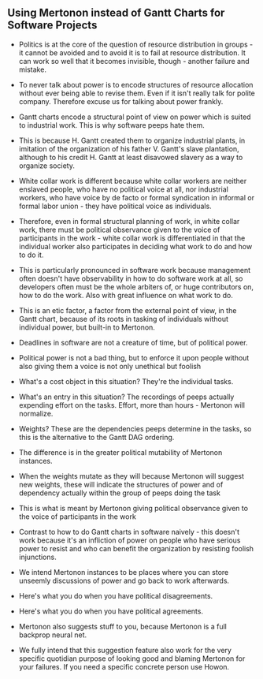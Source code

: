 Using Mertonon instead of Gantt Charts for Software Projects
---

- Politics is at the core of the question of resource distribution in groups - it cannot be avoided and to avoid it is to fail at resource distribution. It can work so well that it becomes invisible, though - another failure and mistake.
- To never talk about power is to encode structures of resource allocation without ever being able to revise them. Even if it isn't really talk for polite company. Therefore excuse us for talking about power frankly.

- Gantt charts encode a structural point of view on power which is suited to industrial work. This is why software peeps hate them.
- This is because H. Gantt created them to organize industrial plants, in imitation of the organization of his father V. Gantt's slave plantation, although to his credit H. Gantt at least disavowed slavery as a way to organize society.
- White collar work is different because white collar workers are neither enslaved people, who have no political voice at all, nor industrial workers, who have voice by de facto or formal syndication in informal or formal labor union - they have political voice as individuals.

- Therefore, even in formal structural planning of work, in white collar work, there must be political observance given to the voice of participants in the work - white collar work is differentiated in that the individual worker also participates in deciding what work to do and how to do it.
- This is particularly pronounced in software work because management often doesn't have observability in how to do software work at all, so developers often must be the whole arbiters of, or huge contributors on, how to do the work. Also with great influence on what work to do.

- This is an etic factor, a factor from the external point of view, in the Gantt chart, because of its roots in tasking of individuals without individual power, but built-in to Mertonon.
- Deadlines in software are not a creature of time, but of political power.
- Political power is not a bad thing, but to enforce it upon people without also giving them a voice is not only unethical but foolish

- What's a cost object in this situation? They're the individual tasks.
- What's an entry in this situation? The recordings of peeps actually expending effort on the tasks. Effort, more than hours - Mertonon will normalize.
- Weights? These are the dependencies peeps determine in the tasks, so this is the alternative to the Gantt DAG ordering.
- The difference is in the greater political mutability of Mertonon instances.
- When the weights mutate as they will because Mertonon will suggest new weights, these will indicate the structures of power and of dependency actually within the group of peeps doing the task
- This is what is meant by Mertonon giving political observance given to the voice of participants in the work
- Contrast to how to do Gantt charts in software naively - this doesn't work because it's an infliction of power on people who have serious power to resist and who can benefit the organization by resisting foolish injunctions.

- We intend Mertonon instances to be places where you can store unseemly discussions of power and go back to work afterwards.
- Here's what you do when you have political disagreements.
- Here's what you do when you have political agreements.
- Mertonon also suggests stuff to you, because Mertonon is a full backprop neural net.

- We fully intend that this suggestion feature also work for the very specific quotidian purpose of looking good and blaming Mertonon for your failures. If you need a specific concrete person use Howon.
